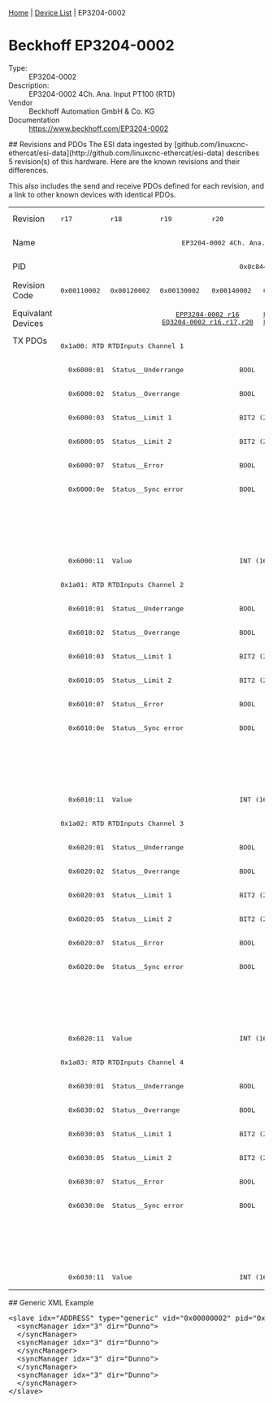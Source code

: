 <div class="nav"><a href="/esi-data">Home</a> | <a href="/esi-data/devices">Device List</a> | EP3204-0002</div>

#  Beckhoff EP3204-0002

<dl>
  <dt>Type:</dt><dd>EP3204-0002</dd>
  <dt>Description:</dt><dd>EP3204-0002 4Ch. Ana. Input PT100 (RTD)</dd>
  <dt>Vendor</dt><dd>Beckhoff Automation GmbH & Co. KG</dd>
  <dt>Documentation</dt><dd><a href="https://www.beckhoff.com/EP3204-0002">https://www.beckhoff.com/EP3204-0002</a></dd>
</dl>
## Revisions and PDOs
The ESI data ingested by [github.com/linuxcnc-ethercat/esi-data](http://github.com/linuxcnc-ethercat/esi-data) describes 5 revision(s) of this hardware.  Here are the known revisions and their differences.

This also includes the send and receive PDOs defined for each revision, and a link to other known devices with identical PDOs.

<table>
<tr >
<td class="first">Revision</td>
<td ><pre>r17</pre></td>
<td ><pre>r18</pre></td>
<td ><pre>r19</pre></td>
<td ><pre>r20</pre></td>
<td ><pre>r21</pre></td>
</tr>
<tr >
<td class="first">Name</td>
<td  colspan=5 align="center"><pre>EP3204-0002 4Ch. Ana. Input PT100 (RTD)</pre></td>
</tr>
<tr >
<td class="first">PID</td>
<td  colspan=5 align="center"><pre>0x0c844052</pre></td>
</tr>
<tr >
<td class="first">Revision Code</td>
<td ><pre>0x00110002</pre></td>
<td ><pre>0x00120002</pre></td>
<td ><pre>0x00130002</pre></td>
<td ><pre>0x00140002</pre></td>
<td ><pre>0x00150002</pre></td>
</tr>
<tr >
<td class="first">Equivalant Devices</td>
<td  colspan=2 align="center"></td>
<td  colspan=2 align="center"><pre><a href="EPP3204-0002">EPP3204-0002 r16</a><br/><a href="EQ3204-0002">EQ3204-0002 r16,r17,r20</a></pre></td>
<td ><pre><a href="EPP3204-0002">EPP3204-0002 r17,r18,r19</a><br/><a href="EQ3204-0002">EQ3204-0002 r21,r22</a></pre></td>
</tr>
<tr class="txpdo pdosection">
<td class="first" rowspan=40 valign=top>TX PDOs</td>
<td colspan=5 align="left"><pre>0x1a00: RTD RTDInputs Channel 1</pre></td>
<td></td>
</tr>
<tr class="txpdo">
<td  colspan=5 align="left"><pre>  0x6000:01  Status__Underrange              BOOL</pre></td>
</tr>
<tr class="txpdo">
<td  colspan=5 align="left"><pre>  0x6000:02  Status__Overrange               BOOL</pre></td>
</tr>
<tr class="txpdo">
<td  colspan=5 align="left"><pre>  0x6000:03  Status__Limit 1                 BIT2 (2 bits)</pre></td>
</tr>
<tr class="txpdo">
<td  colspan=5 align="left"><pre>  0x6000:05  Status__Limit 2                 BIT2 (2 bits)</pre></td>
</tr>
<tr class="txpdo">
<td  colspan=5 align="left"><pre>  0x6000:07  Status__Error                   BOOL</pre></td>
</tr>
<tr class="txpdo">
<td  colspan=4 align="left"><pre>  0x6000:0e  Status__Sync error              BOOL</pre></td>
<td ></td>
</tr>
<tr class="txpdo">
<td  colspan=4 align="left"></td>
<td ><pre>  0x6000:0f  Status__TxPDO State             BOOL</pre></td>
</tr>
<tr class="txpdo">
<td  colspan=4 align="left"></td>
<td ><pre>  0x6000:10  Status__TxPDO Toggle            BOOL</pre></td>
</tr>
<tr class="txpdo">
<td  colspan=5 align="left"><pre>  0x6000:11  Value                           INT (16 bits)</pre></td>
</tr>
<tr class="txpdo pdosection">
<td  colspan=5 align="left"><pre>0x1a01: RTD RTDInputs Channel 2</pre></td>
</tr>
<tr class="txpdo">
<td  colspan=5 align="left"><pre>  0x6010:01  Status__Underrange              BOOL</pre></td>
</tr>
<tr class="txpdo">
<td  colspan=5 align="left"><pre>  0x6010:02  Status__Overrange               BOOL</pre></td>
</tr>
<tr class="txpdo">
<td  colspan=5 align="left"><pre>  0x6010:03  Status__Limit 1                 BIT2 (2 bits)</pre></td>
</tr>
<tr class="txpdo">
<td  colspan=5 align="left"><pre>  0x6010:05  Status__Limit 2                 BIT2 (2 bits)</pre></td>
</tr>
<tr class="txpdo">
<td  colspan=5 align="left"><pre>  0x6010:07  Status__Error                   BOOL</pre></td>
</tr>
<tr class="txpdo">
<td  colspan=4 align="left"><pre>  0x6010:0e  Status__Sync error              BOOL</pre></td>
<td ></td>
</tr>
<tr class="txpdo">
<td  colspan=4 align="left"></td>
<td ><pre>  0x6010:0f  Status__TxPDO State             BOOL</pre></td>
</tr>
<tr class="txpdo">
<td  colspan=4 align="left"></td>
<td ><pre>  0x6010:10  Status__TxPDO Toggle            BOOL</pre></td>
</tr>
<tr class="txpdo">
<td  colspan=5 align="left"><pre>  0x6010:11  Value                           INT (16 bits)</pre></td>
</tr>
<tr class="txpdo pdosection">
<td  colspan=5 align="left"><pre>0x1a02: RTD RTDInputs Channel 3</pre></td>
</tr>
<tr class="txpdo">
<td  colspan=5 align="left"><pre>  0x6020:01  Status__Underrange              BOOL</pre></td>
</tr>
<tr class="txpdo">
<td  colspan=5 align="left"><pre>  0x6020:02  Status__Overrange               BOOL</pre></td>
</tr>
<tr class="txpdo">
<td  colspan=5 align="left"><pre>  0x6020:03  Status__Limit 1                 BIT2 (2 bits)</pre></td>
</tr>
<tr class="txpdo">
<td  colspan=5 align="left"><pre>  0x6020:05  Status__Limit 2                 BIT2 (2 bits)</pre></td>
</tr>
<tr class="txpdo">
<td  colspan=5 align="left"><pre>  0x6020:07  Status__Error                   BOOL</pre></td>
</tr>
<tr class="txpdo">
<td  colspan=4 align="left"><pre>  0x6020:0e  Status__Sync error              BOOL</pre></td>
<td ></td>
</tr>
<tr class="txpdo">
<td  colspan=4 align="left"></td>
<td ><pre>  0x6020:0f  Status__TxPDO State             BOOL</pre></td>
</tr>
<tr class="txpdo">
<td  colspan=4 align="left"></td>
<td ><pre>  0x6020:10  Status__TxPDO Toggle            BOOL</pre></td>
</tr>
<tr class="txpdo">
<td  colspan=5 align="left"><pre>  0x6020:11  Value                           INT (16 bits)</pre></td>
</tr>
<tr class="txpdo pdosection">
<td  colspan=5 align="left"><pre>0x1a03: RTD RTDInputs Channel 4</pre></td>
</tr>
<tr class="txpdo">
<td  colspan=5 align="left"><pre>  0x6030:01  Status__Underrange              BOOL</pre></td>
</tr>
<tr class="txpdo">
<td  colspan=5 align="left"><pre>  0x6030:02  Status__Overrange               BOOL</pre></td>
</tr>
<tr class="txpdo">
<td  colspan=5 align="left"><pre>  0x6030:03  Status__Limit 1                 BIT2 (2 bits)</pre></td>
</tr>
<tr class="txpdo">
<td  colspan=5 align="left"><pre>  0x6030:05  Status__Limit 2                 BIT2 (2 bits)</pre></td>
</tr>
<tr class="txpdo">
<td  colspan=5 align="left"><pre>  0x6030:07  Status__Error                   BOOL</pre></td>
</tr>
<tr class="txpdo">
<td  colspan=4 align="left"><pre>  0x6030:0e  Status__Sync error              BOOL</pre></td>
<td ></td>
</tr>
<tr class="txpdo">
<td  colspan=4 align="left"></td>
<td ><pre>  0x6030:0f  Status__TxPDO State             BOOL</pre></td>
</tr>
<tr class="txpdo">
<td  colspan=4 align="left"></td>
<td ><pre>  0x6030:10  Status__TxPDO Toggle            BOOL</pre></td>
</tr>
<tr class="txpdo">
<td  colspan=5 align="left"><pre>  0x6030:11  Value                           INT (16 bits)</pre></td>
</tr>
</table>
## Generic XML Example
<pre class="xml">
&lt;slave idx="ADDRESS" type="generic" vid="0x00000002" pid="0x0c844052" configPdos="true"&gt;
  &lt;syncManager idx="3" dir="Dunno"&gt;
  &lt;/syncManager&gt;
  &lt;syncManager idx="3" dir="Dunno"&gt;
  &lt;/syncManager&gt;
  &lt;syncManager idx="3" dir="Dunno"&gt;
  &lt;/syncManager&gt;
  &lt;syncManager idx="3" dir="Dunno"&gt;
  &lt;/syncManager&gt;
&lt;/slave&gt;
</pre>
